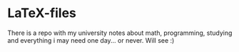 # LaTeX-files

There is a repo with my university notes about math, programming, studying and everything i may need one day... or never. 
Will see :)
